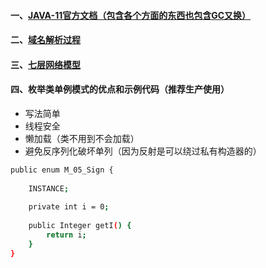 #### 一、[JAVA-11官方文档（包含各个方面的东西也包含GC又换）](https://docs.oracle.com/en/java/javase/11/)
#### 二、[域名解析过程][1]
#### 三、[七层网络模型][2]
#### 四、枚举类单例模式的优点和示例代码（推荐生产使用）
 - 写法简单
 - 线程安全
 - 懒加载（类不用到不会加载）
 - 避免反序列化破坏单列（因为反射是可以绕过私有构造器的）
```bash
public enum M_05_Sign {
	
	INSTANCE;
	
	private int i = 0;
	
	public Integer getI() {
		return i;
	}
}
``` 

[1]: https://github.com/firechiang/java-test/tree/master/java-net_io/docs/dns_doamin.md
[2]: https://github.com/firechiang/linux-test/tree/master/linux-test-lvs#osi%E4%B8%83%E5%B1%82%E7%BD%91%E7%BB%9C%E6%A8%A1%E5%9E%8B%E8%AF%B4%E6%98%8E%E6%B3%A8%E6%84%8F1-7%E6%98%AF%E6%95%B0%E6%8D%AE%E8%A7%A3%E7%A0%81%E8%BF%87%E7%A8%8B7-1%E6%98%AF%E6%95%B0%E6%8D%AE%E7%BC%96%E7%A0%81%E8%BF%87%E7%A8%8B

